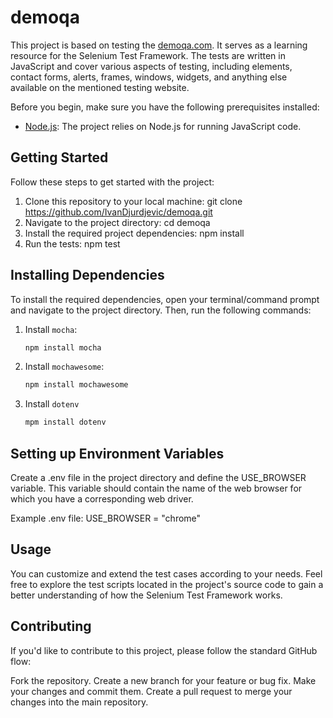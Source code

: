 # demoqa
This project is based on testing the [demoqa.com](https://www.toolsqa.com). It serves as a learning resource for the Selenium Test Framework. The tests are written in JavaScript and cover various aspects of testing, including elements, contact forms, alerts, frames, windows, widgets, and anything else available on the mentioned testing website.

Before you begin, make sure you have the following prerequisites installed:

- [Node.js](https://nodejs.org/): The project relies on Node.js for running JavaScript code.

## Getting Started
Follow these steps to get started with the project:

1. Clone this repository to your local machine:
git clone https://github.com/IvanDjurdjevic/demoqa.git
2. Navigate to the project directory:
cd demoqa
3. Install the required project dependencies:
npm install
4. Run the tests:
npm test

## Installing Dependencies
To install the required dependencies, open your terminal/command prompt and navigate to the project directory. Then, run the following commands:

1. Install `mocha`:

   ```bash
   npm install mocha

2. Install `mochawesome`:

   ```bash
   npm install mochawesome

3. Install `dotenv`
   ```bash
   mpm install dotenv

## Setting up Environment Variables
Create a .env file in the project directory and define the USE_BROWSER variable. This variable should contain the name of the web browser for which you have a corresponding web driver.

Example .env file:
USE_BROWSER = "chrome"

## Usage
You can customize and extend the test cases according to your needs. Feel free to explore the test scripts located in the project's source code to gain a better understanding of how the Selenium Test Framework works.

## Contributing
If you'd like to contribute to this project, please follow the standard GitHub flow:

Fork the repository.
Create a new branch for your feature or bug fix.
Make your changes and commit them.
Create a pull request to merge your changes into the main repository.